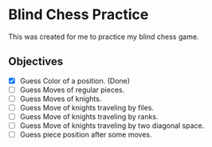 # Blind Chess Practice

This was created for me to practice my blind chess game.

## Objectives

- [X] Guess Color of a position. (Done)
- [  ] Guess Moves of regular pieces.
- [  ] Guess Moves of knights.
- [  ] Guess Move of knights traveling by files.
- [  ] Guess Move of knights traveling by ranks.
- [  ] Guess Move of knights traveling by two diagonal space.
- [  ] Guess piece position after some moves.
